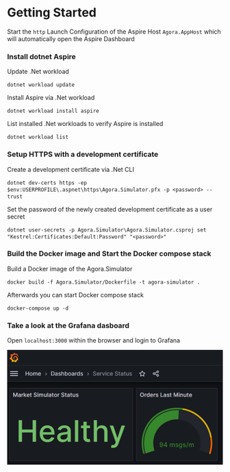 ﻿# Getting Started

Start the `http` Launch Configuration of the Aspire Host `Agora.AppHost` which will automatically open the Aspire Dashboard
### Install dotnet Aspire

Update .Net workload
```shell
dotnet workload update
```

Install Aspire via .Net workload
```shell
dotnet workload install aspire
```

List installed .Net workloads to verify Aspire is installed
```shell
dotnet workload list
```

### Setup HTTPS with a development certificate

Create a development certificate via .Net CLI
```shell
dotnet dev-certs https -ep $env:USERPROFILE\.aspnet\https\Agora.Simulator.pfx -p <password> --trust
```

Set the password of the newly created development certificate as a user secret
```shell
dotnet user-secrets -p Agora.Simulator\Agora.Simulator.csproj set "Kestrel:Certificates:Default:Password" "<password>"
```
### Build the Docker image and Start the Docker compose stack

Build a Docker image of the Agora.Simulator
```shell
docker build -f Agora.Simulator/Dockerfile -t agora-simulator .       
```

Afterwards you can start Docker compose stack 
```shell
docker-compose up -d
```

### Take a look at the Grafana dasboard

Open `localhost:3000` within the browser and login to Grafana

![grafana-screenshot.png](grafana-screenshot.png)